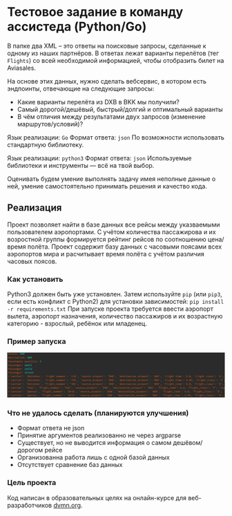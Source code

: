 # Тестовое задание в команду ассистеда (Python/Go)

В папке два XML – это ответы на поисковые запросы, сделанные к одному из наших партнёров.
В ответах лежат варианты перелётов (тег `Flights`) со всей необходимой информацией,
чтобы отобразить билет на Aviasales.

На основе этих данных, нужно сделать вебсервис,
в котором есть эндпоинты, отвечающие на следующие запросы:

* Какие варианты перелёта из DXB в BKK мы получили?
* Самый дорогой/дешёвый, быстрый/долгий и оптимальный варианты
* В чём отличия между результатами двух запросов (изменение маршрутов/условий)?

Язык реализации: `Go`
Формат ответа: `json`
По возможности использовать стандартную библиотеку.

Язык реализации: `python3`
Формат ответа: `json`
Используемые библиотеки и инструменты — всё на твой выбор.

Оценивать будем умение выполнять задачу имея неполные данные о ней,
умение самостоятельно принимать решения и качество кода.

## Реализация
Проект позволяет найти в базе данных все рейсы между указваемыми пользователем аэропортами. 
С учётом количества пассажирова и их возростной группы формируется рейтинг рейсов по соотношению цена/время полёта. 
Проект содержит базу данных с часовыми поясами всех аэропортов мира и расчитывает время полёта с учётом различия часовых поясов.
### Как установить
Python3 должен быть уже установлен. Затем используйте `pip` (или `pip3`, если есть конфликт с Python2) для установки зависимостей:
`pip install -r requirements.txt`
При запуске проекта требуется ввести аэропорт вылета, аэропорт назначения, 
количество пассажиров и их возрастную категорию - взрослый, ребёнок или младенец.
### Пример запуска
![img.png](img.png)
### Что не удалось сделать (планируются улучшения)
- Формат ответа не json
- Принятие аргументов реализованно не через argparse
- Существует, но не выводится информация о самом дешёвом/дорогом рейсе
- Организованна работа лишь с одной базой данных
- Отсутствует сравнение баз данных
### Цель проекта
Код написан в образовательных целях на онлайн-курсе для веб-разработчиков [dvmn.org](https://dvmn.org).
